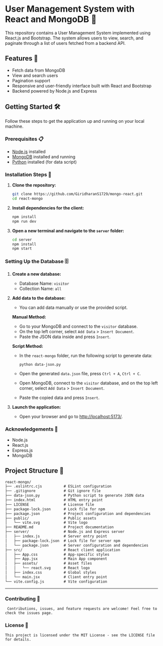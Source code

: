 # User Management System with React and MongoDB 🚀

This repository contains a User Management System implemented using React.js and Bootstrap. The system allows users to view, search, and paginate through a list of users fetched from a backend API.

## Features 🌟

- Fetch data from MongoDB
- View and search users
- Pagination support
- Responsive and user-friendly interface built with React and Bootstrap
- Backend powered by Node.js and Express

## Getting Started 🛠️

Follow these steps to get the application up and running on your local machine.

### Prerequisites 📋

- [Node.js](https://nodejs.org/) installed
- [MongoDB](https://www.mongodb.com/) installed and running
- [Python](https://www.python.org/) installed (for data script)

### Installation Steps 📝

1. **Clone the repository:**

    ```bash
    git clone https://github.com/GiridharanS1729/mongo-react.git
    cd react-mongo
    ```

2. **Install dependencies for the client:**

    ```bash
    npm install
    npm run dev
    ```

3. **Open a new terminal and navigate to the `server` folder:**

    ```bash
    cd server
    npm install
    npm start
    ```

### Setting Up the Database 🗄️

1. **Create a new database:**

    - Database Name: `visitor`
    - Collection Name: `all`

2. **Add data to the database:**

    - You can add data manually or use the provided script.
    
    **Manual Method:**
    
    - Go to your MongoDB and connect to the `visitor` database.
    - On the top left corner, select `Add Data` > `Insert Document`.
    - Paste the JSON data inside and press `Insert`.

    **Script Method:**

    - In the `react-mongo` folder, run the following script to generate data:
    
      ```bash
      python data-json.py
      ```
      
    - Open the generated `data.json` file, press `Ctrl + A`, `Ctrl + C`.
    - Open MongoDB, connect to the `visitor` database, and on the top left corner, select `Add Data` > `Insert Document`.
    - Paste the copied data and press `Insert`.

3. **Launch the application:**

    - Open your browser and go to [http://localhost:5173/](http://localhost:5173/).

### Acknowledgements 🙏

   - Node.js
   - React.js
   - Express.js
   - MongoDB

## Project Structure 📁

```markdown
react-mongo/
├── .eslintrc.cjs          # ESLint configuration
├── .gitignore             # Git ignore file
├── data-json.py           # Python script to generate JSON data
├── index.html             # HTML entry point
├── LICENSE                # License file
├── package-lock.json      # Lock file for npm
├── package.json           # Project configuration and dependencies
├── public/                # Public assets
│   └── vite.svg           # Vite logo
├── README.md              # Project documentation
├── server/                # Node.js and Express server
│   ├── index.js           # Server entry point
│   ├── package-lock.json  # Lock file for server npm
│   └── package.json       # Server configuration and dependencies
├── src/                   # React client application
│   ├── App.css            # App-specific styles
│   ├── App.jsx            # Main App component
│   ├── assets/            # Asset files
│   │   └── react.svg      # React logo
│   ├── index.css          # Global styles
│   └── main.jsx           # Client entry point
└── vite.config.js         # Vite configuration
```
---

### Contributing 🤝
     Contributions, issues, and feature requests are welcome! Feel free to check the issues page. 

### License 📄
    This project is licensed under the MIT License - see the LICENSE file for details.
